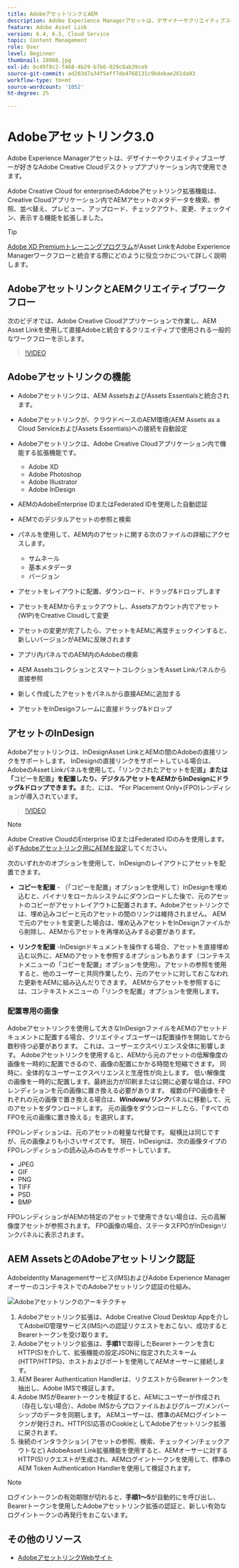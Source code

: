 ```yaml
---
title: AdobeアセットリンクとAEM
description: Adobe Experience Managerアセットは、デザイナーやクリエイティブユーザーが好きなAdobe Creative Cloudデスクトップアプリケーション内で使用できます。 Adobe Creative Cloud for enterpriseのAsset Link拡張機能は、Adobe XD、Photoshop、InDesign、IllustratorなどのCreative Cloudツール内でAEM Assetsのメタデータを検索および参照、並べ替え、プレビュー、アップロード、チェックアウト、変更、チェックイン、表示する機能を拡張しました。
feature: Adobe Asset Link
version: 6.4, 6.5, Cloud Service
topic: Content Management
role: User
level: Beginner
thumbnail: 28988.jpg
exl-id: 6c49f8c2-f468-4b29-b7b6-029c8ab39ce9
source-git-commit: ad203d7a34f5eff7de4768131c9b4ebae261da93
workflow-type: tm+mt
source-wordcount: '1052'
ht-degree: 2%

---
```


# Adobeアセットリンク3.0

Adobe Experience Managerアセットは、デザイナーやクリエイティブユーザーが好きなAdobe Creative Cloudデスクトップアプリケーション内で使用できます。

Adobe Creative Cloud for enterpriseのAdobeアセットリンク拡張機能は、Creative Cloudアプリケーション内でAEMアセットのメタデータを検索、参照、並べ替え、プレビュー、アップロード、チェックアウト、変更、チェックイン、表示する機能を拡張しました。

>[!TIP]
>
> [Adobe XD Premiumトレーニングプログラム](https://spark.adobe.com/page/wU7OXv8qKGugO/)がAsset LinkをAdobe Experience Managerワークフローと統合する際にどのように役立つかについて詳しく説明します。

## AdobeアセットリンクとAEMクリエイティブワークフロー

次のビデオでは、Adobe Creative Cloudアプリケーションで作業し、AEM Asset Linkを使用して直接Adobeと統合するクリエイティブで使用される一般的なワークフローを示します。

>[!VIDEO](https://video.tv.adobe.com/v/335927/?quality=12&learn=on)

## Adobeアセットリンクの機能

+ Adobeアセットリンクは、AEM AssetsおよびAssets Essentialsと統合されます。
+ Adobeアセットリンクが、クラウドベースのAEM環境(AEM Assets as a Cloud ServiceおよびAssets Essentials)への接続を自動設定
+ Adobeアセットリンクは、Adobe Creative Cloudアプリケーション内で機能する拡張機能です。

   + Adobe XD
   + Adobe Photoshop
   + Adobe Illustrator
   + Adobe InDesign

+ AEMのAdobeEnterprise IDまたはFederated IDを使用した自動認証
+ AEMでのデジタルアセットの参照と検索
+ パネルを使用して、AEM内のアセットに関する次のファイルの詳細にアクセスします。
   + サムネール
   + 基本メタデータ
   + バージョン
+ アセットをレイアウトに配置、ダウンロード、ドラッグ&amp;ドロップします
+ アセットをAEMからチェックアウトし、Assetsアカウント内でアセット(WIP)をCreative Cloudして変更
+ アセットの変更が完了したら、アセットをAEMに再度チェックインすると、新しいバージョンがAEMに反映されます
+ アプリ内パネルでのAEM内のAdobeの検索
+ AEM AssetsコレクションとスマートコレクションをAsset Linkパネルから直接参照
+ 新しく作成したアセットをパネルから直接AEMに追加する
+ アセットをInDesignフレームに直接ドラッグ&amp;ドロップ

## アセットのInDesign

Adobeアセットリンクは、InDesignAsset LinkとAEMの間のAdobeの直接リンクをサポートします。 InDesignの直接リンクをサポートしている場合は、AdobeのAsset Linkパネルを使用して、「リンクされたアセットを配置&#x200B;__」または「__&#x200B;コピーを配置&#x200B;__」を配置したり、デジタルアセットをAEMからInDesignにドラッグ&amp;ドロップできます。__&#x200B;また、には、 *For Placement Only+(FPO)レンディションが導入されています。

>[!VIDEO](https://video.tv.adobe.com/v/28988/?quality=12&learn=on)

>[!NOTE]
>
>Adobe Creative CloudのEnterprise IDまたはFederated IDのみを使用します。 必ず[Adobeアセットリンク用にAEMを設定](https://helpx.adobe.com/jp/enterprise/admin-guide.html/enterprise/using/adobe-asset-link.ug.html)してください。

次のいずれかのオプションを使用して、InDesignのレイアウトにアセットを配置できます。

+ **コピーを配置**  - （「コピーを配置」オプションを使用して）InDesignを埋め込むと、バイナリをローカルシステムにダウンロードした後で、元のアセットのコピーがアセットレイアウトに配置されます。Adobeアセットリンクでは、埋め込みコピーと元のアセットの間のリンクは維持されません。 AEMで元のアセットを変更した場合は、埋め込みアセットをInDesignファイルから削除し、AEMからアセットを再埋め込みする必要があります。

+ **リンクを配置**  -InDesignドキュメントを操作する場合、アセットを直接埋め込む以外に、AEMのアセットを参照するオプションもあります（コンテキストメニューの「コピーを配置」オプションを使用）。アセットの参照を使用すると、他のユーザーと共同作業したり、元のアセットに対しておこなわれた更新をAEMに組み込んだりできます。 AEMからアセットを参照するには、コンテキストメニューの「リンクを配置」オプションを使用します。

### 配置専用の画像

Adobeアセットリンクを使用して大きなInDesignファイルをAEMのアセットドキュメントに配置する場合、クリエイティブユーザーは配置操作を開始してから数秒待つ必要があります。 これは、ユーザーエクスペリエンス全体に影響します。 Adobeアセットリンクを使用すると、AEMから元のアセットの低解像度の画像を一時的に配置できるので、画像の配置にかかる時間を短縮できます。 同時に、全体的なユーザーエクスペリエンスと生産性が向上します。 低い解像度の画像を一時的に配置します。最終出力が印刷または公開に必要な場合は、FPOレンディションを元の画像に置き換える必要があります。 複数のFPO画像をそれぞれの元の画像で置き換える場合は、**_Windows/リンク_**&#x200B;パネルに移動して、元のアセットをダウンロードします。 元の画像をダウンロードしたら、「すべてのFPOを元の画像に置き換える」を選択します。

FPOレンディションは、元のアセットの軽量な代替です。 縦横比は同じですが、元の画像よりも小さいサイズです。 現在、InDesignは、次の画像タイプのFPOレンディションの読み込みのみをサポートしています。

+ JPEG
+ GIF
+ PNG
+ TIFF
+ PSD
+ BMP

FPOレンディションがAEMの特定のアセットで使用できない場合は、元の高解像度アセットが参照されます。 FPO画像の場合、ステータスFPOがInDesignリンクパネルに表示されます。

## AEM AssetsとのAdobeアセットリンク認証

AdobeIdentity Managementサービス(IMS)およびAdobe Experience ManagerオーサーのコンテキストでのAdobeアセットリンク認証の仕組み。

![Adobeアセットリンクのアーキテクチャ](assets/adobe-asset-link-article-understand.png)

1. Adobeアセットリンク拡張は、Adobe Creative Cloud Desktop Appを介してAdobeID管理サービス(IMS)への認証リクエストをおこない、成功するとBearerトークンを受け取ります。
1. Adobeアセットリンク拡張は、**手順1**&#x200B;で取得したBearerトークンを含むHTTP(S)を介して、拡張機能の設定JSONに指定されたスキーム(HTTP/HTTPS)、ホストおよびポートを使用してAEMオーサーに接続します。
1. AEM Bearer Authentication Handlerは、リクエストからBearerトークンを抽出し、Adobe IMSで検証します。
1. Adobe IMSがBearerトークンを検証すると、AEMにユーザーが作成され（存在しない場合）、Adobe IMSからプロファイルおよびグループ/メンバーシップのデータを同期します。 AEMユーザーは、標準のAEMログイントークンが発行され、HTTP(S)応答のCookieとしてAdobeアセットリンク拡張に戻されます。
1. 後続のインタラクション( アセットの参照、検索、チェックイン/チェックアウトなど) AdobeAsset Link拡張機能を使用すると、AEMオーサーに対するHTTP(S)リクエストが生成され、AEMログイントークンを使用して、標準のAEM Token Authentication Handlerを使用して検証されます。

>[!NOTE]
>
>ログイントークンの有効期限が切れると、**手順1～5**&#x200B;が自動的にを呼び出し、Bearerトークンを使用したAdobeアセットリンク拡張の認証と、新しい有効なログイントークンの再発行をおこないます。

## その他のリソース

+ [AdobeアセットリンクWebサイト](https://www.adobe.com/jp/creativecloud/business/enterprise/adobe-asset-link.html)
